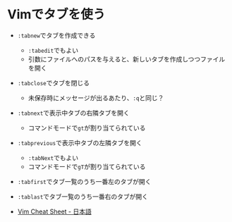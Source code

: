 # Vimでタブを使う

- `:tabnew`でタブを作成できる
    - `:tabedit`でもよい
    - 引数にファイルへのパスを与えると、新しいタブを作成しつつファイルを開く
- `:tabclose`でタブを閉じる
    - 未保存時にメッセージが出るあたり、`:q`と同じ？
- `:tabnext`で表示中タブの右隣タブを開く
    - コマンドモードで`gt`が割り当てられている
- `:tabprevious`で表示中タブの左隣タブを開く
    - `:tabNext`でもよい
    - コマンドモードで`gT`が割り当てられている
- `:tabfirst`でタブ一覧のうち一番左のタブが開く
- `:tablast`でタブ一覧のうち一番右のタブが開く

- [Vim Cheat Sheet - 日本語](https://vim.rtorr.com/lang/ja/)
